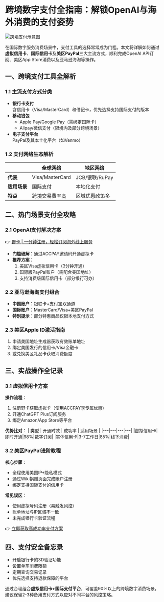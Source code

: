 # 跨境数字支付全指南：解锁OpenAI与海外消费的支付姿势

![跨境支付示意图](https://bbtdd.com/wp-content/uploads/img/2697790714.webp)

在国际数字服务消费场景中，支付工具的选择常常成为门槛。本文将详解如何通过**虚拟信用卡**、**国际信用卡**及**美区PayPal**三大主流方式，顺利完成OpenAI API订阅、美区App Store消费以及亚马逊海淘等操作。

## 一、跨境支付工具全解析
### 1.1 主流支付方式分类
- **银行卡支付**  
  含信用卡（Visa/MasterCard）和借记卡，优先选择支持国际支付的版本
- **移动钱包**
  - Apple Pay/Google Pay（需绑定国际卡）
  - Alipay/微信支付（限境内及部分跨境场景）
- **电子支付平台**  
  PayPal及其本土化平台（如Venmo）

### 1.2 支付网络生态解析
|| 全球网络 | 地区网络 |
|---|---|---|
|**代表**|Visa/MasterCard|JCB/银联/RuPay|
|**适用场景**|国际支付|本地化支付|
|**特点**|跨境交易费率高|区域优惠政策多|

## 二、热门场景支付全攻略
### 2.1 OpenAI支付解决方案
👉 [野卡 | 一分钟注册，轻松订阅海外线上服务](https://bbtdd.com/yeka)
- **门槛破解**：通过ACCPAY邀请码开通虚拟卡
- **推荐方案**：
  1. 美区Visa虚拟信用卡（3分钟开通）
  2. 国际版PayPal账户（需配合美国地址）
  3. 支持消费级国际信用卡（部分银行可办）

### 2.2 亚马逊海淘支付组合
- **中国账户**：银联卡+支付宝双通道
- **国际账户**：MasterCard/Visa+美区PayPal
- **特别提示**：部分特惠商品仅限本地支付方式

### 2.3 美区Apple ID激活指南
1. 申请美国地址生成器获取有效账单地址
2. 绑定美国发行的信用卡/Visa金融卡
3. 或兑换美区礼品卡获取消费额度

## 三、实战操作全记录
### 3.1 虚拟信用卡方案
**操作流程**：
1. 注册野卡获取虚拟卡（使用ACCPAY享专属优惠）
2. 开通ChatGPT Plus订阅服务
3. 绑定Amazon/App Store等平台

**优势比对**：
| 类型 | 开通时效 | 成功率 | 适用场景 |
|---|---|---|---|
|虚拟信用卡|即时开通|98%|数字订阅|
|实体信用卡|3-7工作日|85%|线下消费|

### 3.2 美区PayPal进阶教程
**核心步骤**：
- 全程使用美国IP+隐私模式
- 通过Wiki捐赠页面完成账户注册
- 绑定支持国际支付的信用卡

**常见误区**：
- 使用虚拟号码注册（易触发风控）
- 账单地址与IP区域不一致
- 未完成银行卡验证流程

👉 [立即获取高成功率支付方案](https://bbtdd.com/yeka)

## 四、支付安全备忘录
- 开启银行卡的3D验证功能
- 设置单笔消费限额
- 定期查询交易记录
- 优先选择支持退款保障的平台

通过合理组合**虚拟信用卡+国际支付平台**，可覆盖90%以上的跨境数字消费场景。建议保留2-3种备用支付方式以应对不同平台的风控策略。